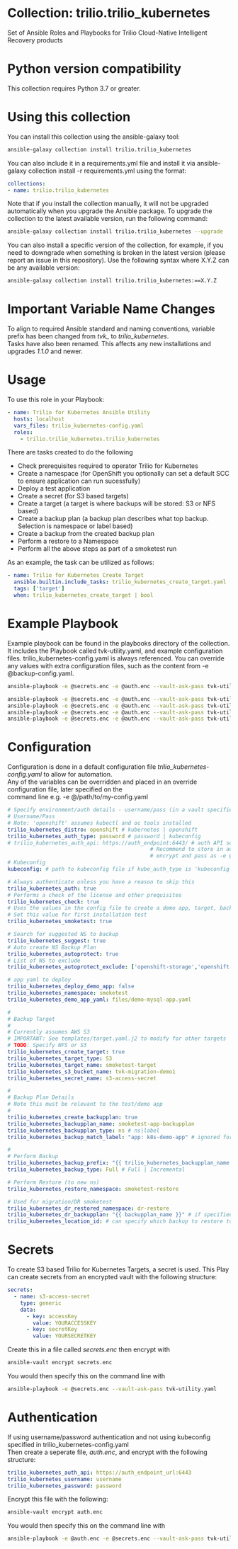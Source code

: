 # Collection: trilio.trilio_kubernetes
Set of Ansible Roles and Playbooks for Trilio Cloud-Native Intelligent Recovery products

# Python version compatibility
This collection requires Python 3.7 or greater.

# Using this collection
You can install this collection using the ansible-galaxy tool:

```bash
ansible-galaxy collection install trilio.trilio_kubernetes
```

You can also include it in a requirements.yml file and install it via ansible-galaxy collection install -r requirements.yml using the format:

```yaml
collections:
- name: trilio.trilio_kubernetes
```

Note that if you install the collection manually, it will not be upgraded automatically when you upgrade the Ansible package. To upgrade the collection to the latest available version, run the following command:

```bash
ansible-galaxy collection install trilio.trilio_kubernetes --upgrade
```

You can also install a specific version of the collection, for example, if you need to downgrade when something is broken in the latest version (please report an issue in this repository). Use the following syntax where X.Y.Z can be any available version:

```bash
ansible-galaxy collection install trilio.trilio_kubernetes:==X.Y.Z
```
# Important Variable Name Changes
To align to required Ansible standard and naming conventions, variable prefix has been changed from *tvk_* to *trilio_kubernetes*.<br>
Tasks have also been renamed. This affects any new installations and upgrades *1.1.0* and newer.

# Usage
To use this role in your Playbook:

```yaml
- name: Trilio for Kubernetes Ansible Utility
  hosts: localhost
  vars_files: trilio_kubernetes-config.yaml
  roles:
    - trilio.trilio_kubernetes.trilio_kubernetes
```

There are tasks created to do the following
- Check prerequisites required to operator Trilio for Kubernetes
- Create a namespace (for OpenShift you optionally can set a default SCC to ensure application can run sucessfully)
- Deploy a test application 
- Create a secret (for S3 based targets)
- Create a target (a target is where backups will be stored: S3 or NFS based)
- Create a backup plan (a backup plan describes what top backup. Selection is namespace or label based)
- Create a backup from the created backup plan
- Perform a restore to a Namespace
- Perform all the above steps as part of a smoketest run

As an example, the task can be utilized as follows:

```yaml
- name: Trilio for Kubernetes Create Target
  ansible.builtin.include_tasks: trilio_kubernetes_create_target.yaml
  tags: ['target']
  when: trilio_kubernetes_create_target | bool
```

# Example Playbook
Example playbook can be found in the playbooks directory of the collection. It includes the Playbook called tvk-utility.yaml, and example configuration files. trilio_kubernetes-config.yaml is always referenced. You can override any values with extra configuration files, such as the content from -e @backup-config.yaml.


``` bash
ansible-playbook -e @secrets.enc -e @auth.enc --vault-ask-pass tvk-utility.yaml
```

```bash
ansible-playbook -e @secrets.enc -e @auth.enc --vault-ask-pass tvk-utility.yaml --tags "auth"
ansible-playbook -e @secrets.enc -e @auth.enc --vault-ask-pass tvk-utility.yaml --tags "check"
ansible-playbook -e @secrets.enc -e @auth.enc --vault-ask-pass tvk-utility.yaml --tags "backup"
ansible-playbook -e @secrets.enc -e @auth.enc --vault-ask-pass tvk-utility.yaml --tags "smoketest"
```

# Configuration
Configuration is done in a default configuration file *trilio_kubernetes-config.yaml* to allow for automation.<br>
Any of the variables can be overridden and placed in an override configuration file, later specified on the <br>
command line e.g. -e @/path/to/my-config.yaml

``` yaml
# Specify environment/auth details - username/pass (in a vault specified on cli)
# Username/Pass
# Note: 'openshift' assumes kubectl and oc tools installed
trilio_kubernetes_distro: openshift # kubernetes | openshift
trilio_kubernetes_auth_type: password # password | kubeconfig
# trilio_kubernetes_auth_api: https://auth_endpoint:6443/ # auth API server if not using kubeconfig
                                             # Recommend to store in auth.enc with credentials and
                                             # encrypt and pass as -e @auth.enc
# Kubeconfig
kubeconfig: # path to kubeconfig file if kube_auth_type is 'kubeconfig'

# Always authenticate unless you have a reason to skip this
trilio_kubernetes_auth: true
# Performs a check of the license and other prequisites
trilio_kubernetes_check: true
# Uses the values in the config file to create a demo app, target, backuppplan, backup and restore.
# Set this value for first installation test
trilio_kubernetes_smoketest: true

# Search for suggested NS to backup
trilio_kubernetes_suggest: true
# Auto create NS Backup Plan 
trilio_kubernetes_autoprotect: true
# List of NS to exclude
trilio_kubernetes_autoprotect_exclude: ['openshift-storage','openshift-operators','default']

# app yaml to deploy
trilio_kubernetes_deploy_demo_app: false
trilio_kubernetes_namespace: smoketest
trilio_kubernetes_demo_app_yaml: files/demo-mysql-app.yaml

#
# Backup Target
#
# Currently assumes AWS S3
# IMPORTANT: See templates/target.yaml.j2 to modify for other targets
# TODO: Specify NFS or S3
trilio_kubernetes_create_target: true
trilio_kubernetes_target_type: S3
trilio_kubernetes_target_name: smoketest-target
trilio_kubernetes_s3_bucket_name: tvk-migration-demo1
trilio_kubernetes_secret_name: s3-access-secret

#
# Backup Plan Details
# Note this must be relevant to the test/demo app
#
trilio_kubernetes_create_backupplan: true
trilio_kubernetes_backupplan_name: smoketest-app-backupplan
trilio_kubernetes_backupplan_type: ns # ns|label
trilio_kubernetes_backup_match_label: "app: k8s-demo-app" # ignored for ns backup type

#
# Perform Backup
trilio_kubernetes_backup_prefix: "{{ trilio_kubernetes_backupplan_name }}"
trilio_kubernetes_backup_type: Full # Full | Incremental

# Perform Restore (to new ns)
trilio_kubernetes_restore_namespace: smoketest-restore

# Used for migration/DR smoketest
trilio_kubernetes_dr_restored_namespace: dr-restore
trilio_kubernetes_dr_backupplan: "{{ backupplan_name }}" # if specified, uses last known backup
trilio_kubernetes_location_id: # can specify which backup to restore to if known
```

# Secrets 
To create S3 based Trilio for Kubernetes Targets, a secret is used. This Play can create secrets from an encrypted vault with the following structure:

``` yaml
secrets:
  - name: s3-access-secret
    type: generic
    data:
      - key: accessKey
        value: YOURACCESSKEY
      - key: secretKey
        value: YOURSECRETKEY
```
Create this in a file called *secrets.enc* then encrypt with<br>
``` bash
ansible-vault encrypt secrets.enc
```
You would then specify this on the command line with<br>
``` bash
ansible-playbook -e @secrets.enc --vault-ask-pass tvk-utility.yaml
```

# Authentication
If using username/password authentication and not using kubeconfig specified in trilio_kubernetes-config.yaml<br>
Then create a seperate file, *auth.enc*, and encrypt with the following structure:<br>
``` yaml
trilio_kubernetes_auth_api: https://auth_endpoint_url:6443
trilio_kubernetes_username: username
trilio_kubernetes_password: password
```
Encrypt this file with the following:
``` bash
ansible-vault encrypt auth.enc
```
You would then specify this on the command line with<br>
``` bash
ansible-playbook -e @auth.enc -e @secrets.enc --vault-ask-pass tvk-utility.yaml
```
<br>
